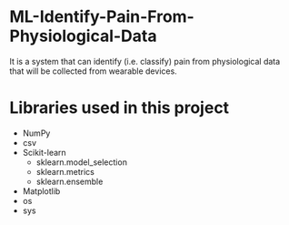 # ML-Identify-Pain-From-Physiological-Data
It is a system that can identify (i.e. classify) pain from physiological data that will be collected from wearable devices. 

# Libraries used in this project
- NumPy
- csv
- Scikit-learn
    * sklearn.model_selection
    * sklearn.metrics
    * sklearn.ensemble
- Matplotlib
- os
- sys